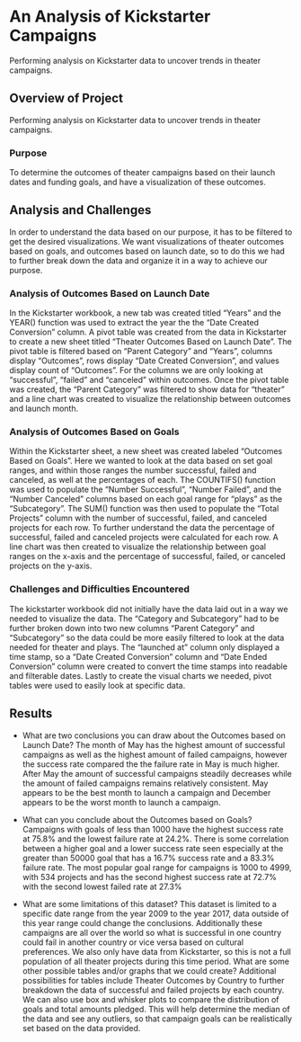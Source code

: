 # An Analysis of Kickstarter Campaigns
Performing analysis on Kickstarter data to uncover trends in theater campaigns.

## Overview of Project
Performing analysis on Kickstarter data to uncover trends in theater campaigns.

### Purpose
To determine the outcomes of theater campaigns based on their launch dates and funding goals, and have a visualization of these outcomes.

## Analysis and Challenges
In order to understand the data based on our purpose, it has to be filtered to get the desired visualizations. We want visualizations of theater outcomes based on goals, and outcomes based on launch date, so to do this we had to further break down the data and organize it in a way to achieve our purpose.

### Analysis of Outcomes Based on Launch Date
In the Kickstarter workbook, a new tab was created titled “Years” and the YEAR() function was used to extract the year the the “Date Created Conversion” column. A pivot table was created from the data in Kickstarter to create a new sheet titled “Theater Outcomes Based on Launch Date”. The pivot table is filtered based on “Parent Category” and “Years”, columns display “Outcomes”, rows display “Date Created Conversion”, and values display count of “Outcomes”. For the columns we are only looking at “successful”, “failed” and “canceled” within outcomes. Once the pivot table was created, the “Parent Category” was filtered to show data for “theater” and a line chart was created to visualize the relationship between outcomes and launch month.
### Analysis of Outcomes Based on Goals
Within the Kickstarter sheet, a new sheet was created labeled “Outcomes Based on Goals”. Here we wanted to look at the data based on set goal ranges, and within those ranges the number successful, failed and canceled, as well at the percentages of each. The COUNTIFS() function was used to populate the “Number Successful”, “Number Failed”, and the “Number Canceled” columns based on each goal range for “plays” as the “Subcategory”. The SUM() function was then used to populate the “Total Projects” column with the number of successful, failed, and canceled projects for each row. To further understand the data the percentage of successful, failed and canceled projects were calculated for each row. A line chart was then created to visualize the relationship between goal ranges on the x-axis and the percentage of successful, failed, or canceled projects on the y-axis.

### Challenges and Difficulties Encountered
The kickstarter workbook did not initially have the data laid out in a way we needed to visualize the data. The “Category and Subcategory” had to be further broken down into two new columns “Parent Category” and “Subcategory” so the data could be more easily filtered to look at the data needed for theater and plays. The “launched at” column only displayed a time stamp, so a “Date Created Conversion” column and “Date Ended Conversion” column were created to convert the time stamps into readable and filterable dates. Lastly to create the visual charts we needed, pivot tables were used to easily look at specific data.

## Results

- What are two conclusions you can draw about the Outcomes based on Launch Date?
The month of May has the highest amount of successful campaigns as well as the highest amount of failed campaigns, however the success rate compared the the failure rate in May is much higher. After May the amount of successful campaigns steadily decreases while the amount of failed campaigns remains relatively consistent. May appears to be the best month to launch a campaign and December appears to be the worst month to launch a campaign.

- What can you conclude about the Outcomes based on Goals?
	Campaigns with goals of less than 1000 have the highest success rate at 75.8% and the lowest failure rate at 24.2%. There is some correlation between a higher goal and a lower success rate seen especially at the greater than 50000 goal that has a 16.7% success rate and a 83.3% failure rate. The most popular goal range for campaigns is 1000 to 4999, with 534 projects and has the second highest success rate at 72.7% with the second lowest failed rate at 27.3%

- What are some limitations of this dataset?
	This dataset is limited to a specific date range from the year 2009 to the year 2017, data outside of this year range could change the conclusions. Additionally these campaigns are all over the world so what is successful in one country could fail in another country or vice versa based on cultural preferences. We also only have data from Kickstarter, so this is not a full population of all theater projects during this time period.
What are some other possible tables and/or graphs that we could create?
Additional possibilities for tables include Theater Outcomes by Country to further breakdown the data of successful and failed projects by each country. We can also use box and whisker plots to compare the distribution of goals and total amounts pledged. This will help determine the median of the data and see any outliers, so that campaign goals can be realistically set based on the data provided.
